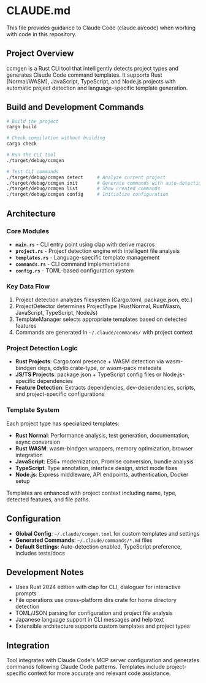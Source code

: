 # CLAUDE.md

This file provides guidance to Claude Code (claude.ai/code) when working with code in this repository.

## Project Overview

ccmgen is a Rust CLI tool that intelligently detects project types and generates Claude Code command templates. It supports Rust (Normal/WASM), JavaScript, TypeScript, and Node.js projects with automatic project detection and language-specific template generation.

## Build and Development Commands

```bash
# Build the project
cargo build

# Check compilation without building
cargo check

# Run the CLI tool
./target/debug/ccmgen

# Test CLI commands
./target/debug/ccmgen detect     # Analyze current project
./target/debug/ccmgen init       # Generate commands with auto-detection
./target/debug/ccmgen list       # Show created commands
./target/debug/ccmgen config     # Initialize configuration
```

## Architecture

### Core Modules
- **`main.rs`** - CLI entry point using clap with derive macros
- **`project.rs`** - Project detection engine with intelligent file analysis
- **`templates.rs`** - Language-specific template management
- **`commands.rs`** - CLI command implementations
- **`config.rs`** - TOML-based configuration system

### Key Data Flow
1. Project detection analyzes filesystem (Cargo.toml, package.json, etc.)
2. ProjectDetector determines ProjectType (RustNormal, RustWasm, JavaScript, TypeScript, NodeJs)
3. TemplateManager selects appropriate templates based on detected features
4. Commands are generated in `~/.claude/commands/` with project context

### Project Detection Logic
- **Rust Projects**: Cargo.toml presence + WASM detection via wasm-bindgen deps, cdylib crate-type, or wasm-pack metadata
- **JS/TS Projects**: package.json + TypeScript config files or Node.js-specific dependencies
- **Feature Detection**: Extracts dependencies, dev-dependencies, scripts, and project-specific configurations

### Template System
Each project type has specialized templates:
- **Rust Normal**: Performance analysis, test generation, documentation, async conversion
- **Rust WASM**: wasm-bindgen wrappers, memory optimization, browser integration
- **JavaScript**: ES6+ modernization, Promise conversion, bundle analysis
- **TypeScript**: Type annotation, interface design, strict mode fixes
- **Node.js**: Express middleware, API endpoints, authentication, Docker setup

Templates are enhanced with project context including name, type, detected features, and file paths.

## Configuration

- **Global Config**: `~/.claude/ccmgen.toml` for custom templates and settings
- **Generated Commands**: `~/.claude/commands/*.md` files
- **Default Settings**: Auto-detection enabled, TypeScript preference, includes tests/docs

## Development Notes

- Uses Rust 2024 edition with clap for CLI, dialoguer for interactive prompts
- File operations use cross-platform dirs crate for home directory detection
- TOML/JSON parsing for configuration and project file analysis
- Japanese language support in CLI messages and help text
- Extensible architecture supports custom templates and project types

## Integration

Tool integrates with Claude Code's MCP server configuration and generates commands following Claude Code patterns. Templates include project-specific context for more accurate and relevant code assistance.